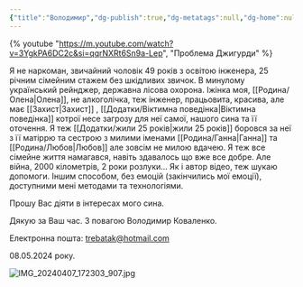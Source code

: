 ```yaml
---
{"title":"Володимир","dg-publish":true,"dg-metatags":null,"dg-home":null,"permalink":"/rodina/volodimir/","dgPassFrontmatter":true,"noteIcon":""}
---
```




{% youtube "https://m.youtube.com/watch?v=3YgkPA6DC2c&si=qqrNXRt6Sn9a-Lep", "Проблема Джигурди" %}

Я не наркоман, звичайний чоловік 49 років з освітою інженера, 25 річним сімейним стажем без шкідливих звичок. В минулому український рейнджер, державна лісова охорона. Іжінка моя, [[Родина/Олена\|Олена]], не алкоголічка, теж інженер, працьовита, красива, але має [[Захист\|Захист]] , [[Додатки/Віктимна поведінка\|Віктимна поведінка]] котрої несе загрозу для неї самої, нашого сина та її оточення. Я теж [[Додатки/жили 25 років\|жили 25 років]] боровся за неї з її матіррю та сестрою з милими іменами [[Родина/Ганна\|Ганна]] та [[Родина/Любов\|Любов]] але зовсім не милою вдачею. Я теж все сімейне життя намагався, навіть здавалось що вже все добре. Але війна, 2000 кілометрів, 2 роки розлуки... Як і автор відео, теж шукаю допомоги. Іншим способом, без емоцій (закінчились мої емоції), доступними мені методами та технологіями.

Прошу Вас діяти в інтересах мого сина. 

Дякую за Ваш час. З повагою Володимир Коваленко.

Електронна пошта: trebatak@hotmail.com 

08.05.2024 року.


![IMG_20240407_172303_907.jpg](/img/user/IMG_20240407_172303_907.jpg)
